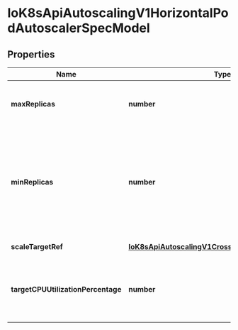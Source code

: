 # IoK8sApiAutoscalingV1HorizontalPodAutoscalerSpecModel

## Properties

Name | Type | Description | Notes
------------ | ------------- | ------------- | -------------
**maxReplicas** | **number** | maxReplicas is the upper limit for the number of pods that can be set by the autoscaler; cannot be smaller than MinReplicas. | [default to undefined]
**minReplicas** | **number** | minReplicas is the lower limit for the number of replicas to which the autoscaler can scale down.  It defaults to 1 pod.  minReplicas is allowed to be 0 if the alpha feature gate HPAScaleToZero is enabled and at least one Object or External metric is configured.  Scaling is active as long as at least one metric value is available. | [optional] [default to undefined]
**scaleTargetRef** | [**IoK8sApiAutoscalingV1CrossVersionObjectReference**](IoK8sApiAutoscalingV1CrossVersionObjectReference.md) |  | [default to undefined]
**targetCPUUtilizationPercentage** | **number** | targetCPUUtilizationPercentage is the target average CPU utilization (represented as a percentage of requested CPU) over all the pods; if not specified the default autoscaling policy will be used. | [optional] [default to undefined]


